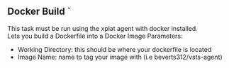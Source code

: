 ## Docker Build  `
This task must be run using the xplat agent with docker installed.  
Lets you build a Dockerfile into a Docker Image
Parameters:  
- Working Directory: this should be where your dockerfile is located  
- Image Name: name to tag your image with (i.e beverts312/vsts-agent)